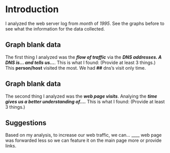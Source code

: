 # Introduction
I analyzed the web server log from _month_ of _1995_. See the graphs before to see what the information for the data collected. 

## Graph __blank__ data

The first thing I analyzed was the ___flow of traffic___ via the ___DNS addresses. A DNS is… and tells us...___. This is what I found: (Provide at least 3 things.) 
This __person/host__ visited the most. 
We had __##__ dns’s visit only time.







## Graph __blank__ data

The second thing I analyzed was the ___web page visits___. Analying the ___time gives us a better understanding of….___ This is what I found: (Provide at least 3 things.) 









## Suggestions
Based on my analysis, to increase our web traffic, we can…
____ web page was forwarded less so we can feature it on the main page more or provide links. 


